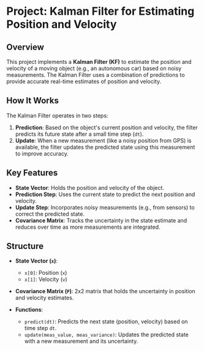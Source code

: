# Project: Kalman Filter for Estimating Position and Velocity

## Overview
This project implements a **Kalman Filter (KF)** to estimate the position and velocity of a moving object (e.g., an autonomous car) based on noisy measurements. The Kalman Filter uses a combination of predictions to provide accurate real-time estimates of position and velocity.

## How It Works
The Kalman Filter operates in two steps:

1. **Prediction**: Based on the object's current position and velocity, the filter predicts its future state after a small time step (`dt`).
2. **Update**: When a new measurement (like a noisy position from GPS) is available, the filter updates the predicted state using this measurement to improve accuracy.

## Key Features
- **State Vector**: Holds the position and velocity of the object.
- **Prediction Step**: Uses the current state to predict the next position and velocity.
- **Update Step**: Incorporates noisy measurements (e.g., from sensors) to correct the predicted state.
- **Covariance Matrix**: Tracks the uncertainty in the state estimate and reduces over time as more measurements are integrated.

## Structure

- **State Vector (`x`)**: 
  - `x[0]`: Position (`x`)
  - `x[1]`: Velocity (`v`)

- **Covariance Matrix (`P`)**: 2x2 matrix that holds the uncertainty in position and velocity estimates.

- **Functions**:
  - `predict(dt)`: Predicts the next state (position, velocity) based on time step `dt`.
  - `update(meas_value, meas_variance)`: Updates the predicted state with a new measurement and its uncertainty.

